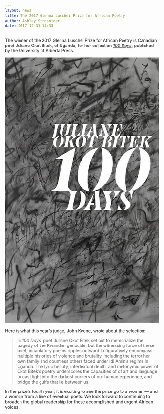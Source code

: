 ```yaml
---
layout: news
title: The 2017 Glenna Luschei Prize for African Poetry
author: Ashley Strosnider
date: 2017-12-31 14:33
---
```


The winner of the 2017 Glenna Luschei Prize for African Poetry is Canadian poet Juliane Okot Bitek, of Uganda, for her collection [*100 Days*](http://amzn.to/2DFs307), published by the University of Alberta Press.

![](/img/news/100-days.jpg)

Here is what this year’s judge, John Keene, wrote about the selection:

> In *100 Days*, poet Juliane Okot Bitek set out to memorialize the tragedy of the Rwandan genocide, but the witnessing force of these brief, incantatory poems ripples outward to figuratively encompass multiple histories of violence and brutality, including the terror her own family and countless others faced under Idi Amin’s regime in Uganda. The lyric beauty, intertextual depth, and metonymic power of Okot Bitek’s poetry underscores the capacities of of art and language to cast light into the darkest corners of our human experience, and bridge the gulfs that lie between us.    

In the prize’s fourth year, it is exciting to see the prize go to a woman — and a woman from a line of eventual poets. We look forward to continuing to broaden the global readership for these accomplished and urgent African voices.
